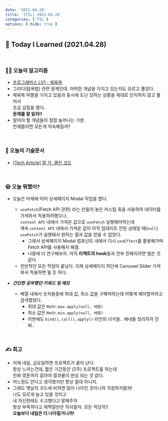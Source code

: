 ```yaml
---
date: '2021-04-28'
title: '[TIL] 2021-04-28'
categories: ['TIL']
options: { hide: true }
---
```


## 🚀 Today I Learned (2021.04.28)

<br/>

### **👨‍💻 오늘의 알고리즘**

-   [프로그래머스 LV1 - 체육복](https://programmers.co.kr/learn/courses/30/lessons/42862)
-   그리디(탐욕법) 관련 문제인데, 어떠한 개념을 가지고 있는지도 모르고 풀었다.
-   체육복 여벌을 가지고 있음과 동시에 도난 당하는 상황을 제대로 인지하지 않고 풀어서  
    조금 삽질을 했다.  
    **문제를 잘 읽자!!**
-   알아야 할 개념들이 점점 늘어나는 기분..  
    언제쯤이면 모든게 익숙해질까?

<br/>

### **📑 오늘의 기술문서**

-   [[Tech Article] 잘 가, 클린 코드](https://17-sss.github.io/2021-04-28-[기술문서_정리]_잘_가,_클린코드)

<br/>

### **😆 오늘 뭐했어?**

-   오늘은 어제에 이어 상세페이지 Modal 작업을 했다.

    -   `useFetch`(Fetch API 관련) 라는 만들어 놓은 커스텀 훅을 사용하여 데이터를 가져와서 적용하려했으나,  
        `context API` 내에서 가져온 값으로 `useFetch` 실행해야하는데  
        계속 `context API` 내에서 가져온 값이 아직 업데이트 안된 상태일 때(`null`)  
        `useFetch`가 실행돼서 원하는 결과 값을 얻을 수 없었다.
        -   그래서 상세페이지 Modal 컴포넌트 내에서 다시 `useEffect`를 활용해가며 Fetch API를 사용해서 해결.
        -   나중에 더 연구해보자. 아직 **리액트의 hook**들과 전부 친해지려면 멀은 것 같다.
    -   전반적인 모든 작업이 끝났다. 이제 상세페이지 하단에 Carousel Silder 가져와서 적용하면 될 듯 하다.

-   **_간단한 공부했던 키워드 및 메모_**
    -   배열 내에서 숫자들중에 최대 값, 최소 값을 구해야하는데 어떻게 해야할까하고 검색했었다.
        -   최대 값은 `Math.max.apply(null, 배열)`
        -   최소 값은 `Math.min.apply(null, 배열)`
        -   이번에도 `bind()`, `call()`, `apply()` 라인의 녀석들.. 얘내들 정리하자 진짜..

<br/>

### **✍️ 회고**

-   이제 내일, 금요일하면 프로젝트가 끝이 난다.  
    항상 느끼는건데, 짧은 기간동안 (2주) 프로젝트를 하는데  
    진짜 영혼까지 갈아야 결과물이 완성 되는 것 같다.
-   어느정도 안다고 생각했지만 항상 절대 아니지.
-   그래도 옛날의 코드에 비하면 많이 나아진 것이니까 걱정하지말자!  
    나도 모르게 늘고 있을 것이고  
    내 자신한테도 수고했다고 말해주자  
    항상 부족하다고 채찍질만은 하지말자. 모든 적당히!!  
    **오늘보다 내일은 더 나아질거니까!**

